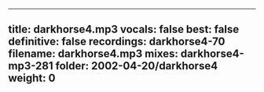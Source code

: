 
---
title: darkhorse4.mp3
vocals: false
best: false
definitive: false
recordings: darkhorse4-70
filename: darkhorse4.mp3
mixes: darkhorse4-mp3-281
folder: 2002-04-20/darkhorse4
weight: 0
---
